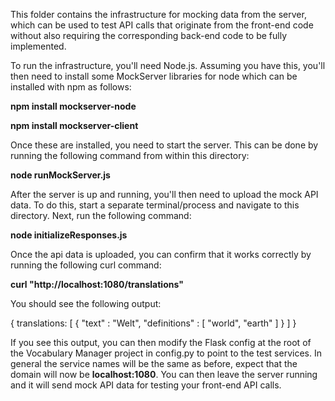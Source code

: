 This folder contains the infrastructure for mocking data from the server, 
which can be used to test API calls that originate from the front-end code 
without also requiring the corresponding back-end code to be fully implemented.

To run the infrastructure, you'll need Node.js. Assuming you have this, you'll 
then need to install some MockServer libraries for node which can be installed 
with npm as follows:

**npm install mockserver-node**

**npm install mockserver-client**

Once these are installed, you need to start the server. This can be done by
running the following command from within this directory:

**node runMockServer.js**

After the server is up and running, you'll then need to upload the mock API data.
To do this, start a separate terminal/process and navigate to this directory.
Next, run the following command:

**node initializeResponses.js**

Once the api data is uploaded, you can confirm that it works correctly by running
the following curl command:

**curl "http://localhost:1080/translations"**

You should see the following output:

{ 
  translations: [
      {
          "text" : "Welt",
          "definitions" : [ "world", "earth" ]
      }
  ]
}

If you see this output, you can then modify the Flask config at the root of the
Vocabulary Manager project in config.py to point to the test services. In general
the service names will be the same as before, expect that the domain will now be
**localhost:1080**. You can then leave the server running and it will send mock API
data for testing your front-end API calls.

